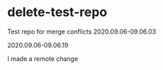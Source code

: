 # delete-test-repo
Test repo for merge conflicts 
2020.09.06-09.06.03

2020.09.06-09.06.19

I made a remote change

